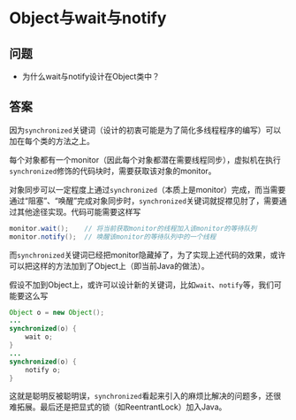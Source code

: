 # Object与wait与notify

## 问题

- 为什么wait与notify设计在Object类中？

## 答案

因为`synchronized`关键词（设计的初衷可能是为了简化多线程程序的编写）可以加在每个类的方法之上。

每个对象都有一个monitor（因此每个对象都潜在需要线程同步），虚拟机在执行`synchronized`修饰的代码块时，需要获取该对象的monitor。

对象同步可以一定程度上通过`synchronized`（本质上是monitor）完成，而当需要通过“阻塞”、“唤醒”完成对象同步时，`synchronized`关键词就捉襟见肘了，需要通过其他途径实现。代码可能需要这样写

```java
monitor.wait();    // 将当前获取monitor的线程加入该monitor的等待队列
monitor.notify();  // 唤醒该monitor的等待队列中的一个线程
```

而`synchronized`关键词已经把monitor隐藏掉了，为了实现上述代码的效果，或许可以把这样的方法加到了Object上（即当前Java的做法）。

假设不加到Object上，或许可以设计新的关键词，比如`wait`、`notify`等，我们可能要这么写

```java
Object o = new Object();
...
synchronized(o) {
    wait o;
}
...
synchronized(o) {
    notify o;
}
```

这就是聪明反被聪明误，`synchronized`看起来引入的麻烦比解决的问题多，还很难拓展。最后还是把显式的锁（如ReentrantLock）加入Java。
